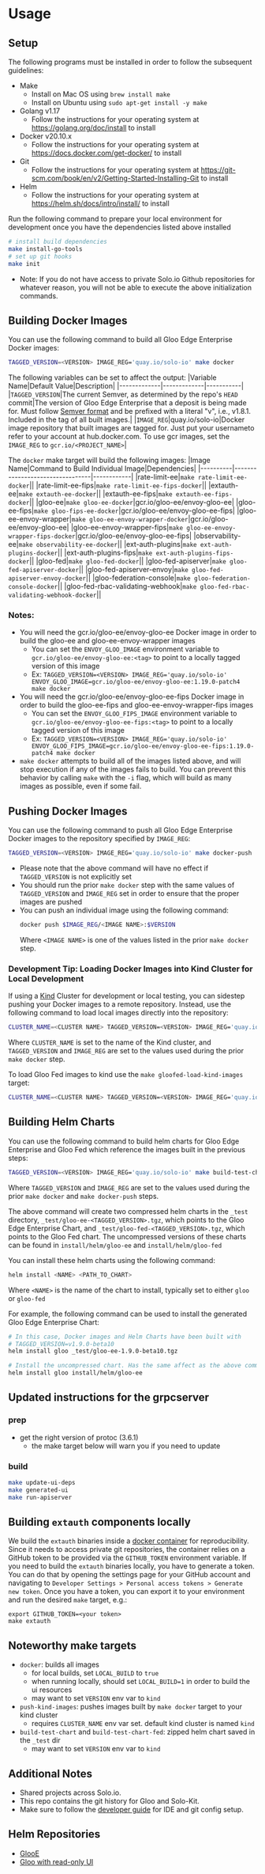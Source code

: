 # Usage

## Setup

The following programs must be installed in order to follow the subsequent guidelines:
 - Make 
   - Install on Mac OS using `brew install make`
   - Install on Ubuntu using `sudo apt-get install -y make`
 - Golang v1.17
   - Follow the instructions for your operating system at https://golang.org/doc/install to install
 - Docker v20.10.x
   - Follow the instructions for your operating system at https://docs.docker.com/get-docker/ to install
 - Git
   - Follow the instructions for your operating system at https://git-scm.com/book/en/v2/Getting-Started-Installing-Git to install
 - Helm
   - Follow the instructions for your operating system at https://helm.sh/docs/intro/install/ to install

Run the following command to prepare your local environment for development once you have the dependencies listed above installed
```bash
# install build dependencies
make install-go-tools
# set up git hooks
make init
```

 - Note: If you do not have access to private Solo.io Github repositories for whatever reason, you will not be able to execute the above initialization commands.

## Building Docker Images

You can use the following command to build all Gloo Edge Enterprise Docker images:
```bash
TAGGED_VERSION=<VERSION> IMAGE_REG='quay.io/solo-io' make docker
```

The following variables can be set to affect the output:
 |Variable Name|Default Value|Description|
 |-------------|-------------|-----------|
 |`TAGGED_VERSION`|The current Semver, as determined by the repo's `HEAD` commit|The version of Gloo Edge Enterprise that a deposit is being made for. Must follow [Semver format](https://semver.org/) and be prefixed with a literal "v", i.e., v1.8.1. Included in the tag of all built images.|
 |`IMAGE_REG`|quay.io/solo-io|Docker image repository that built images are tagged for. Just put your usernameto refer to your account at hub.docker.com. To use gcr images, set the `IMAGE_REG` to `gcr.io/<PROJECT_NAME>`|

The `docker` make target will build the following images:
|Image Name|Command to Build Individual Image|Dependencies|
|----------|---------------------------------|------------|
|rate-limit-ee|`make rate-limit-ee-docker`||
|rate-limit-ee-fips|`make rate-limit-ee-fips-docker`||
|extauth-ee|`make extauth-ee-docker`||
|extauth-ee-fips|`make extauth-ee-fips-docker`||
|gloo-ee|`make gloo-ee-docker`|gcr.io/gloo-ee/envoy-gloo-ee|
|gloo-ee-fips|`make gloo-fips-ee-docker`|gcr.io/gloo-ee/envoy-gloo-ee-fips|
|gloo-ee-envoy-wrapper|`make gloo-ee-envoy-wrapper-docker`|gcr.io/gloo-ee/envoy-gloo-ee|
|gloo-ee-envoy-wrapper-fips|`make gloo-ee-envoy-wrapper-fips-docker`|gcr.io/gloo-ee/envoy-gloo-ee-fips|
|observability-ee|`make observability-ee-docker`||
|ext-auth-plugins|`make ext-auth-plugins-docker`||
|ext-auth-plugins-fips|`make ext-auth-plugins-fips-docker`||
|gloo-fed|`make gloo-fed-docker`||
|gloo-fed-apiserver|`make gloo-fed-apiserver-docker`||
|gloo-fed-apiserver-envoy|`make gloo-fed-apiserver-envoy-docker`||
|gloo-federation-console|`make gloo-federation-console-docker`||
|gloo-fed-rbac-validating-webhook|`make gloo-fed-rbac-validating-webhook-docker`||

### Notes:
 - You will need the gcr.io/gloo-ee/envoy-gloo-ee Docker image in order to build the gloo-ee and gloo-ee-envoy-wrapper images
   - You can set the `ENVOY_GLOO_IMAGE` environment variable to `gcr.io/gloo-ee/envoy-gloo-ee:<tag>` to point to a locally tagged version of this image
   - Ex: `TAGGED_VERSION=<VERSION> IMAGE_REG='quay.io/solo-io' ENVOY_GLOO_IMAGE=gcr.io/gloo-ee/envoy-gloo-ee:1.19.0-patch4 make docker`
 - You will need the gcr.io/gloo-ee/envoy-gloo-ee-fips Docker image in order to build the gloo-ee-fips and gloo-ee-envoy-wrapper-fips images
   - You can set the `ENVOY_GLOO_FIPS_IMAGE` environment variable to `gcr.io/gloo-ee/envoy-gloo-ee-fips:<tag>` to point to a locally tagged version of this image
   - Ex: `TAGGED_VERSION=<VERSION> IMAGE_REG='quay.io/solo-io' ENVOY_GLOO_FIPS_IMAGE=gcr.io/gloo-ee/envoy-gloo-ee-fips:1.19.0-patch4 make docker`
 - `make docker` attempts to build all of the images listed above, and will stop execution if any of the images fails to build. You can prevent this behavior by calling `make` with the `-i` flag, which will build as many images as possible, even if some fail.

## Pushing Docker Images

You can use the following command to push all Gloo Edge Enterprise Docker images to the repository specified by `IMAGE_REG`:
```bash
TAGGED_VERSION=<VERSION> IMAGE_REG='quay.io/solo-io' make docker-push
```
 - Please note that the above command will have no effect if `TAGGED_VERSION` is not explicitly set
 - You should run the prior `make docker` step with the same values of `TAGGED_VERSION` and `IMAGE_REG` set in order to ensure that the proper images are pushed
 - You can push an individual image using the following command:
    ```bash
    docker push $IMAGE_REG/<IMAGE NAME>:$VERSION
    ```
    Where `<IMAGE NAME>` is one of the values listed in the prior `make docker` step.

### Development Tip: Loading Docker Images into Kind Cluster for Local Development

If using a [Kind](https://kind.sigs.k8s.io/) Cluster for development or local testing, you can sidestep pushing your Docker images to a remote repository. Instead, use the following command to load local images directly into the repository:
```bash
CLUSTER_NAME=<CLUSTER NAME> TAGGED_VERSION=<VERSION> IMAGE_REG='quay.io/solo-io' make push-kind-images
```

Where `CLUSTER_NAME` is set to the name of the Kind cluster, and `TAGGED_VERSION` and `IMAGE_REG` are set to the values used during the prior `make docker` step.

To load Gloo Fed images to kind use the `make gloofed-load-kind-images` target:
```bash
CLUSTER_NAME=<CLUSTER NAME> TAGGED_VERSION=<VERSION> IMAGE_REG='quay.io/solo-io' make gloofed-load-kind-images
```

## Building Helm Charts

You can use the following command to build helm charts for Gloo Edge Enterprise and Gloo Fed which reference the images built in the previous steps:
```bash
TAGGED_VERSION=<VERSION> IMAGE_REG='quay.io/solo-io' make build-test-chart
```

Where `TAGGED_VERSION` and `IMAGE_REG` are set to the values used during the prior `make docker` and `make docker-push` steps.

The above command will create two compressed helm charts in the `_test` directory, `_test/gloo-ee-<TAGGED_VERSION>.tgz`, which points to the Gloo Edge Enterprise Chart, and `_test/gloo-fed-<TAGGED_VERSION>.tgz`, which points to the Gloo Fed chart. The uncompressed versions of these charts can be found in `install/helm/gloo-ee` and `install/helm/gloo-fed`

You can install these helm charts using the following command:
```bash
helm install <NAME> <PATH_TO_CHART>
```

Where `<NAME>` is the name of the chart to install, typically set to either `gloo` or `gloo-fed`

For example, the following command can be used to install the generated Gloo Edge Enterprise Chart:
```bash
# In this case, Docker images and Helm Charts have been built with
# TAGGED_VERSION=v1.9.0-beta10
helm install gloo _test/gloo-ee-1.9.0-beta10.tgz

# Install the uncompressed chart. Has the same affect as the above command
helm install gloo install/helm/gloo-ee
```

## Updated instructions for the grpcserver

### prep

- get the right version of protoc (3.6.1)
  - the make target below will warn you if you need to update

### build

```bash
make update-ui-deps
make generated-ui
make run-apiserver
```

## Building `extauth` components locally
We build the `extauth` binaries inside a [docker container](projects/extauth/cmd/Dockerfile) for reproducibility. 
Since it needs to access private git repositories, the container relies on a GitHub token to be provided via the 
`GITHUB_TOKEN` environment variable. If you need to build the `extauth` binaries locally, you have to generate a token. 
You can do that by opening the settings page for your GitHub account and navigating to 
`Developer Settings > Personal access tokens > Generate new token`. Once you have a token, you can export it to your 
environment and run the desired `make` target, e.g.:

``` 
export GITHUB_TOKEN=<your token> 
make extauth
```

## Noteworthy make targets

- `docker`: builds all images
  - for local builds, set `LOCAL_BUILD` to `true`
  - when running locally, should set `LOCAL_BUILD=1` in order to build the ui resources
  - may want to set `VERSION` env var to `kind`
- `push-kind-images`: pushes images built by `make docker` target to your kind cluster
  - requires `CLUSTER_NAME` env var set. default kind cluster is named `kind`
- `build-test-chart` and `build-test-chart-fed`: zipped helm chart saved in the `_test` dir
  - may want to set `VERSION` env var to `kind`

## Additional Notes

- Shared projects across Solo.io.
- This repo contains the git history for Gloo and Solo-Kit.
- Make sure to follow the [developer guide](https://github.com/solo-io/dev-docs/blob/master/new_hire_guide.md#dev-environment-setup-guides) for IDE and git config setup.

## Helm Repositories
- [GlooE](https://console.cloud.google.com/storage/browser/gloo-ee-helm)
- [Gloo with read-only UI](https://console.cloud.google.com/storage/browser/gloo-os-ui-helm)
